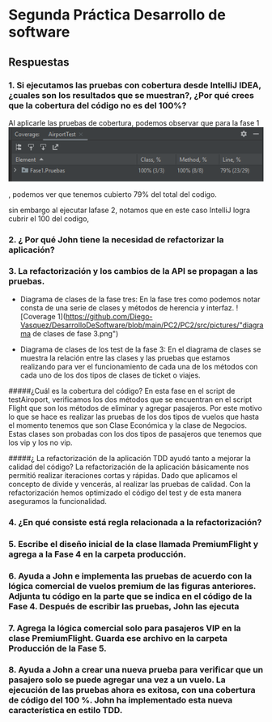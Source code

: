 
# Segunda Práctica Desarrollo de software
## Respuestas 

### 1. Si ejecutamos las pruebas con cobertura desde IntelliJ IDEA, ¿cuales son los resultados que se muestran?, ¿Por qué crees que la cobertura del código no es del 100%?
Al aplicarle las pruebas de cobertura, podemos observar que para la fase 1
![Coverage 1](https://github.com/Diego-Vasquez/DesarrolloDeSoftware/blob/main/PC2/PC2/src/pictures/CoverageFase1.PNG)

, podemos ver que tenemos cubierto 79% del total del codigo.




sin embargo al ejecutar lafase 2, notamos que en este caso IntelliJ logra cubrir el 100 del codigo, 

### 2. ¿ Por qué John tiene la necesidad de refactorizar la aplicación?

### 3. La refactorización y los cambios de la API se propagan a las pruebas.
- Diagrama de clases de la fase tres:
En la fase tres como podemos notar consta de una serie de clases y métodos de herencia y interfaz.
![Coverage 1](https://github.com/Diego-Vasquez/DesarrolloDeSoftware/blob/main/PC2/PC2/src/pictures/"diagrama de clases de fase 3.png")

- Diagrama de clases de los test de la fase 3:
En el diagrama  de clases se muestra la relación entre las clases y las pruebas que estamos realizando para ver el funcionamiento de cada una de los métodos  con cada uno de los dos tipos de clases  de ticket o viajes.

#####¿Cuál es la cobertura del código?
En esta fase  en el script de testAiroport, verificamos los dos métodos  que se encuentran  en el script Flight que son los métodos de eliminar y agregar pasajeros.
Por este motivo lo que se hace  es realizar las pruebas  de los dos tipos de vuelos que hasta el momento tenemos que son Clase Económica y la clase de Negocios.
Estas clases son probadas con  los dos tipos de pasajeros que tenemos que  los vip y los no vip.

#####¿ La refactorización de la aplicación TDD ayudó tanto a mejorar la calidad del código?
La refactorización de la aplicación  básicamente nos permitió realizar iteraciones cortas y rápidas. Dado que aplicamos el concepto de divide y vencerás, al realizar  las pruebas de calidad.
Con la refactorización hemos optimizado el código del test y de esta manera aseguramos la funcionalidad.

### 4. ¿En qué consiste está regla relacionada a la refactorización?

### 5. Escribe el diseño inicial de la clase llamada PremiumFlight y agrega a la Fase 4 en la carpeta producción.

### 6. Ayuda a John e implementa las pruebas de acuerdo con la lógica comercial de vuelos premium de las figuras anteriores. Adjunta tu código en la parte que se indica en el código de la Fase 4. Después de escribir las pruebas, John las ejecuta

### 7. Agrega la lógica comercial solo para pasajeros VIP en la clase PremiumFlight. Guarda ese archivo en la carpeta Producción de la Fase 5.

### 8. Ayuda a John a crear una nueva prueba para verificar que un pasajero solo se puede agregar una vez a un vuelo. La ejecución de las pruebas ahora es exitosa, con una cobertura de código del 100 %. John ha implementado esta nueva característica en estilo TDD.
